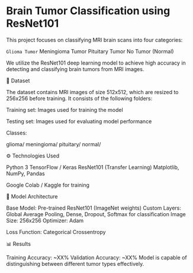 # Brain Tumor Classification using ResNet101

This project focuses on classifying MRI brain scans into four categories:

`Glioma Tumor`
Meningioma Tumor
Pituitary Tumor
No Tumor (Normal)

We utilize the ResNet101 deep learning model to achieve high accuracy in detecting and classifying brain tumors from MRI images.

📂 Dataset

The dataset contains MRI images of size 512x512, which are resized to 256x256 before training.
It consists of the following folders:

Training set: Images used for training the model

Testing set: Images used for evaluating model performance

Classes:

glioma/
meningioma/
pituitary/
normal/

⚙️ Technologies Used

Python 3
TensorFlow / Keras
ResNet101 (Transfer Learning)
Matplotlib, NumPy, Pandas

Google Colab / Kaggle for training

🚀 Model Architecture

Base Model: Pre-trained ResNet101 (ImageNet weights)
Custom Layers: Global Average Pooling, Dense, Dropout, Softmax for classification
Image Size: 256x256
Optimizer: Adam

Loss Function: Categorical Crossentropy

📊 Results

Training Accuracy: ~XX%
Validation Accuracy: ~XX%
Model is capable of distinguishing between different tumor types effectively.

